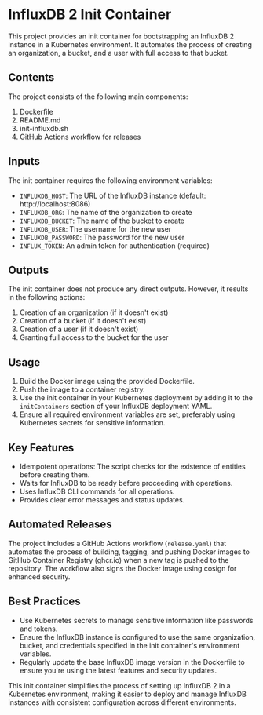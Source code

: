 
# InfluxDB 2 Init Container

This project provides an init container for bootstrapping an InfluxDB 2 instance in a Kubernetes environment. It automates the process of creating an organization, a bucket, and a user with full access to that bucket.

## Contents

The project consists of the following main components:

1. Dockerfile
2. README.md
3. init-influxdb.sh
4. GitHub Actions workflow for releases

## Inputs

The init container requires the following environment variables:

- `INFLUXDB_HOST`: The URL of the InfluxDB instance (default: http://localhost:8086)
- `INFLUXDB_ORG`: The name of the organization to create
- `INFLUXDB_BUCKET`: The name of the bucket to create
- `INFLUXDB_USER`: The username for the new user
- `INFLUXDB_PASSWORD`: The password for the new user
- `INFLUX_TOKEN`: An admin token for authentication (required)

## Outputs

The init container does not produce any direct outputs. However, it results in the following actions:

1. Creation of an organization (if it doesn't exist)
2. Creation of a bucket (if it doesn't exist)
3. Creation of a user (if it doesn't exist)
4. Granting full access to the bucket for the user

## Usage

1. Build the Docker image using the provided Dockerfile.
2. Push the image to a container registry.
3. Use the init container in your Kubernetes deployment by adding it to the `initContainers` section of your InfluxDB deployment YAML.
4. Ensure all required environment variables are set, preferably using Kubernetes secrets for sensitive information.

## Key Features

- Idempotent operations: The script checks for the existence of entities before creating them.
- Waits for InfluxDB to be ready before proceeding with operations.
- Uses InfluxDB CLI commands for all operations.
- Provides clear error messages and status updates.

## Automated Releases

The project includes a GitHub Actions workflow (`release.yaml`) that automates the process of building, tagging, and pushing Docker images to GitHub Container Registry (ghcr.io) when a new tag is pushed to the repository. The workflow also signs the Docker image using cosign for enhanced security.

## Best Practices

- Use Kubernetes secrets to manage sensitive information like passwords and tokens.
- Ensure the InfluxDB instance is configured to use the same organization, bucket, and credentials specified in the init container's environment variables.
- Regularly update the base InfluxDB image version in the Dockerfile to ensure you're using the latest features and security updates.

This init container simplifies the process of setting up InfluxDB 2 in a Kubernetes environment, making it easier to deploy and manage InfluxDB instances with consistent configuration across different environments.
